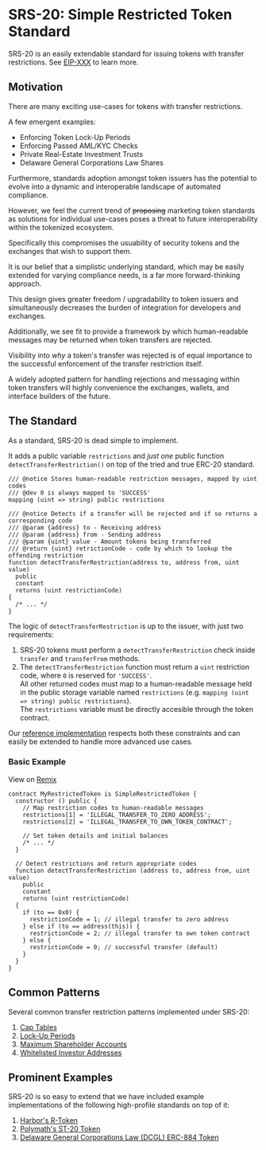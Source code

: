 # SRS-20: Simple Restricted Token Standard

SRS-20 is an easily extendable standard for issuing tokens with transfer restrictions. See [EIP-XXX](#) to learn more.

## Motivation

There are many exciting use-cases for tokens with transfer restrictions.

A few emergent examples:

- Enforcing Token Lock-Up Periods
- Enforcing Passed AML/KYC Checks
- Private Real-Estate Investment Trusts
- Delaware General Corporations Law Shares

Furthermore, standards adoption amongst token issuers has the potential to evolve into a dynamic and interoperable landscape of automated compliance.

However, we feel the current trend of ~~proposing~~ marketing token standards as solutions for individual use-cases poses a threat to future interoperability within the tokenized ecosystem.

Specifically this compromises the usuability of security tokens and the exchanges that wish to support them.

It is our belief that a simplistic underlying standard, which may be easily extended for varying compliance needs, is a far more forward-thinking approach.

This design gives greater freedom / upgradability to token issuers and simultaneously decreases the burden of integration for developers and exchanges.

Additionally, we see fit to provide a framework by which human-readable messages may be returned when token transfers are rejected.

Visibility into _why_ a token's transfer was rejected is of equal importance to the successful enforcement of the transfer restriction itself.

A widely adopted pattern for handling rejections and messaging within token transfers will highly convenience the exchanges, wallets, and interface builders of the future.

## The Standard

As a standard, SRS-20 is dead simple to implement.

It adds a public variable `restrictions` and _just one_ public function `detectTransferRestriction()` on top of the tried and true ERC-20 standard.

```solidity
/// @notice Stores human-readable restriction messages, mapped by uint codes
/// @dev 0 is always mapped to 'SUCCESS'
mapping (uint => string) public restrictions

/// @notice Detects if a transfer will be rejected and if so returns a corresponding code
/// @param {address} to - Receiving address
/// @param {address} from - Sending address
/// @param {uint} value - Amount tokens being transferred
/// @return {uint} retrictionCode - code by which to lookup the offending restriction
function detectTransferRestriction(address to, address from, uint value)
  public
  constant
  returns (uint restrictionCode)
{
  /* ... */
}
```

The logic of `detectTransferRestriction` is up to the issuer, with just two requirements:

1.  SRS-20 tokens must perform a `detectTransferRestriction` check inside `transfer` and `transferFrom` methods.
2.  The `detectTransferRestriction` function must return a `uint` restriction code, where `0` is reserved for `'SUCCESS'`.  
    All other returned codes must map to a human-readable message held in the public storage variable named `restrictions` (e.g. `mapping (uint => string) public restrictions`).  
    The `restrictions` variable must be directly accesible through the token contract.

Our [reference implementation](https://github.com/tokensoft/simple-restricted-token-standard/blob/master/contracts/SimpleRestrictedToken.sol) respects both these constraints and can easily be extended to handle more advanced use cases.

### Basic Example

View on [Remix](https://remix.ethereum.org/#version=soljson-v0.4.24+commit.e67f0147.js&optimize=true&gist=264272677547fe32d1c2eb2fd8294315)

```solidity
contract MyRestrictedToken is SimpleRestrictedToken {
  constructor () public {
    // Map restriction codes to human-readable messages
    restrictions[1] = 'ILLEGAL_TRANSFER_TO_ZERO_ADDRESS';
    restrictions[2] = 'ILLEGAL_TRANSFER_TO_OWN_TOKEN_CONTRACT';

    // Set token details and initial balances
    /* ... */
  }

  // Detect restrictions and return appropriate codes
  function detectTransferRestriction (address to, address from, uint value)
    public
    constant
    returns (uint restrictionCode)
  {
    if (to == 0x0) {
      restrictionCode = 1; // illegal transfer to zero address
    } else if (to == address(this)) {
      restrictionCode = 2; // illegal transfer to own token contract
    } else {
      restrictionCode = 0; // successful transfer (default)
    }
  }
}
```

## Common Patterns

Several common transfer restriction patterns implemented under SRS-20:

1.  [Cap Tables](#)
2.  [Lock-Up Periods](#)
3.  [Maximum Shareholder Accounts](#)
4.  [Whitelisted Investor Addresses](#)

## Prominent Examples

SRS-20 is so easy to extend that we have included example implementations of the following high-profile standards on top of it:

1.  [Harbor's R-Token](#)
2.  [Polymath's ST-20 Token](#)
3.  [Delaware General Corporations Law (DCGL) ERC-884 Token](#)
